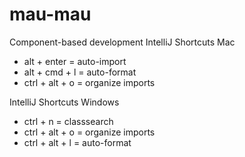 # mau-mau
Component-based development
IntelliJ Shortcuts Mac
- alt + enter = auto-import
- alt + cmd + l = auto-format
- ctrl + alt + o = organize imports


IntelliJ Shortcuts Windows
- ctrl + n = classsearch
- ctrl + alt + o = organize imports
- ctrl + alt + l = auto-format